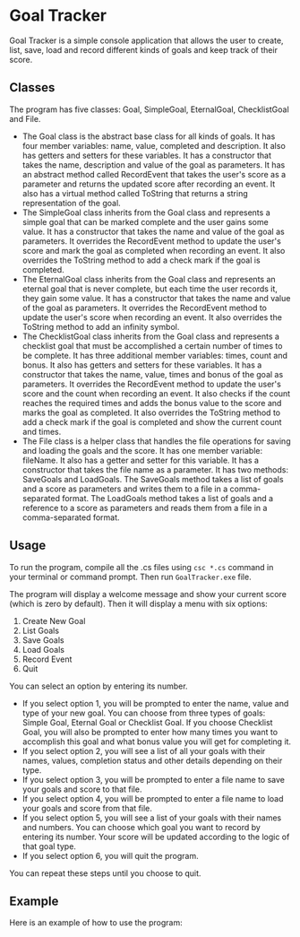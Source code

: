 # Goal Tracker

Goal Tracker is a simple console application that allows the user to create, list, save, load and record different kinds of goals and keep track of their score.

## Classes

The program has five classes: Goal, SimpleGoal, EternalGoal, ChecklistGoal and File.

- The Goal class is the abstract base class for all kinds of goals. It has four member variables: name, value, completed and description. It also has getters and setters for these variables. It has a constructor that takes the name, description and value of the goal as parameters. It has an abstract method called RecordEvent that takes the user's score as a parameter and returns the updated score after recording an event. It also has a virtual method called ToString that returns a string representation of the goal.
- The SimpleGoal class inherits from the Goal class and represents a simple goal that can be marked complete and the user gains some value. It has a constructor that takes the name and value of the goal as parameters. It overrides the RecordEvent method to update the user's score and mark the goal as completed when recording an event. It also overrides the ToString method to add a check mark if the goal is completed.
- The EternalGoal class inherits from the Goal class and represents an eternal goal that is never complete, but each time the user records it, they gain some value. It has a constructor that takes the name and value of the goal as parameters. It overrides the RecordEvent method to update the user's score when recording an event. It also overrides the ToString method to add an infinity symbol.
- The ChecklistGoal class inherits from the Goal class and represents a checklist goal that must be accomplished a certain number of times to be complete. It has three additional member variables: times, count and bonus. It also has getters and setters for these variables. It has a constructor that takes the name, value, times and bonus of the goal as parameters. It overrides the RecordEvent method to update the user's score and the count when recording an event. It also checks if the count reaches the required times and adds the bonus value to the score and marks the goal as completed. It also overrides the ToString method to add a check mark if the goal is completed and show the current count and times.
- The File class is a helper class that handles the file operations for saving and loading the goals and the score. It has one member variable: fileName. It also has a getter and setter for this variable. It has a constructor that takes the file name as a parameter. It has two methods: SaveGoals and LoadGoals. The SaveGoals method takes a list of goals and a score as parameters and writes them to a file in a comma-separated format. The LoadGoals method takes a list of goals and a reference to a score as parameters and reads them from a file in a comma-separated format.

## Usage

To run the program, compile all the .cs files using `csc *.cs` command in your terminal or command prompt. Then run `GoalTracker.exe` file.

The program will display a welcome message and show your current score (which is zero by default). Then it will display a menu with six options:

1. Create New Goal
2. List Goals
3. Save Goals
4. Load Goals
5. Record Event
6. Quit

You can select an option by entering its number.

- If you select option 1, you will be prompted to enter the name, value and type of your new goal. You can choose from three types of goals: Simple Goal, Eternal Goal or Checklist Goal. If you choose Checklist Goal, you will also be prompted to enter how many times you want to accomplish this goal and what bonus value you will get for completing it.
- If you select option 2, you will see a list of all your goals with their names, values, completion status and other details depending on their type.
- If you select option 3, you will be prompted to enter a file name to save your goals and score to that file.
- If you select option 4, you will be prompted to enter a file name to load your goals and score from that file.
- If you select option 5, you will see a list of your goals with their names and numbers. You can choose which goal you want to record by entering its number. Your score will be updated according to the logic of that goal type.
- If you select option 6, you will quit the program.

You can repeat these steps until you choose to quit.

## Example

Here is an example of how to use the program:

